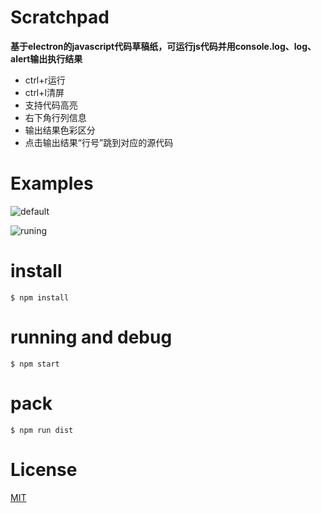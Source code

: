 # Scratchpad

**基于electron的javascript代码草稿纸，可运行js代码并用console.log、log、alert输出执行结果**

- ctrl+r运行
- ctrl+l清屏
- 支持代码高亮
- 右下角行列信息
- 输出结果色彩区分
- 点击输出结果“行号”跳到对应的源代码

# Examples

![default](https://resyu.github.io/images/s1.jpg)

![runing](https://resyu.github.io/images/s2.jpg)

# install

```shell
$ npm install
```

# running and debug

```shell
$ npm start
```

# pack

```shell
$ npm run dist
```
# License
[MIT](http://opensource.org/licenses/MIT)

